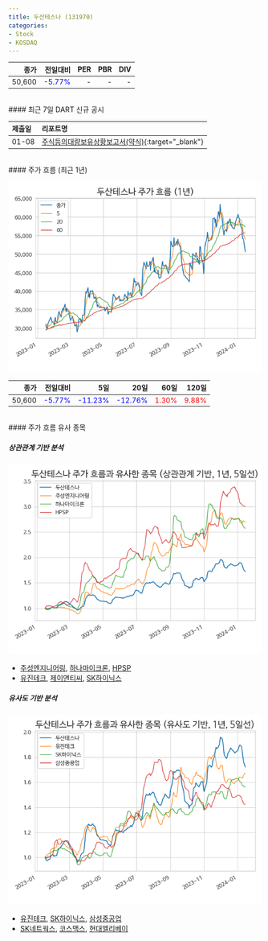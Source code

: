 ```yaml
---
title: 두산테스나 (131970)
categories:
- Stock
- KOSDAQ
---
```


|**종가**|**전일대비**|**PER**|**PBR**|**DIV**|
|---:|-------:|--:|--:|--:|
|50,600|<span style="color: blue">-5.77%</span>|-|-|-|

<!-- more -->

<br>
#### 최근 7일 DART 신규 공시


|**제출일**|**리포트명**|
|:-----|:-------|
|01-08|[주식등의대량보유상황보고서(약식)](https://dart.fss.or.kr/dsaf001/main.do?rcpNo=20240108000175){:target="_blank"}|

<br>
#### 주가 흐름 (최근 1년)

![131970](/assets/images/stock/131970.png)

|**종가**|**전일대비**|**5일**|**20일**|**60일**|**120일**|
|---:|-------:|--:|---:|---:|----:|
|50,600|<span style="color: blue">-5.77%</span>|<span style="color: blue">-11.23%</span>|<span style="color: blue">-12.76%</span>|<span style="color: red">1.30%</span>|<span style="color: red">9.88%</span>|

<br>
#### 주가 흐름 유사 종목

##### 상관관계 기반 분석

![131970](/assets/images/stock/131970_corr.png)
- [주성엔지니어링](/036930/), [하나마이크론](/067310/), [HPSP](/403870/)
- [유진테크](/084370/), [제이앤티씨](/204270/), [SK하이닉스](/000660/)

##### 유사도 기반 분석

![131970](/assets/images/stock/131970_sim.png)
- [유진테크](/084370/), [SK하이닉스](/000660/), [삼성중공업](/010140/)
- [SK네트웍스](/001740/), [코스맥스](/192820/), [현대엘리베이](/017800/)